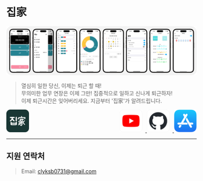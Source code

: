 # 집家

![scrennshot](./img/iPhone14Pro.png)
> 열심히 일한 당신, 이제는 퇴근 할 때!  
> 무의미한 업무 연장은 이제 그만! 집중적으로 일하고 신나게 퇴근하자!  
> 이제 퇴근시간은 잊어버리세요. 지금부터 '집家'가 알려드립니다.  

<div>
    <img src="./img/zipga_icon.png" height="60" alt="App Icon" />
    <div style="float:right">
        <a href="https://github.com/clyksb0731/TimeToGoHome">
            <img src="./img/youtube_icon.png" height="60" alt="Youtube" style="padding-right:8px" />
        </a>
        <a href="https://github.com/clyksb0731/TimeToGoHome">
            <img src="./img/github_icon.png" height="60" alt="GitHub" style="padding-right:8px" />
        </a>
        <a href="https://apps.apple.com/kr/app/집가/id1546550497">
            <img src="./img/appStore.png" height="60" alt="App Store" />
        </a>
    </div>
</div>

<hr />

## 지원 연락처
> Email: clyksb0731@gmail.com